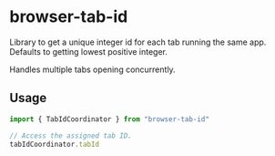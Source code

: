 # browser-tab-id
Library to get a unique integer id for each tab running the same app. Defaults to getting lowest positive integer.

Handles multiple tabs opening concurrently.

## Usage

```ts
import { TabIdCoordinator } from "browser-tab-id"

// Access the assigned tab ID.
tabIdCoordinator.tabId
```

